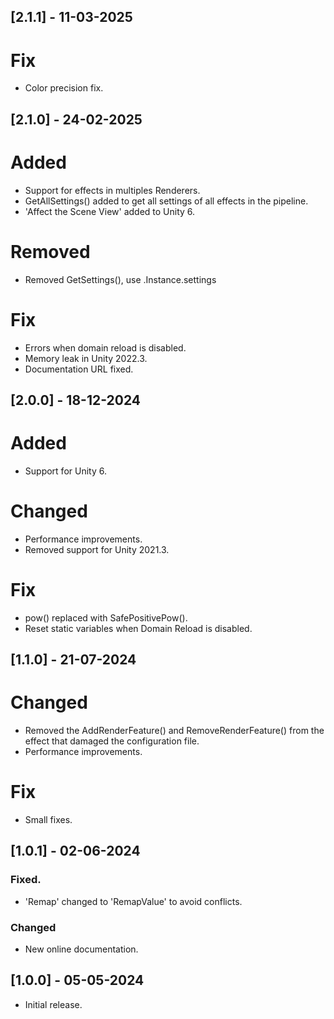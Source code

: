 ## [2.1.1] - 11-03-2025

# Fix
- Color precision fix.

## [2.1.0] - 24-02-2025

# Added
- Support for effects in multiples Renderers.
- GetAllSettings() added to get all settings of all effects in the pipeline.
- 'Affect the Scene View' added to Unity 6.

# Removed
- Removed GetSettings(), use .Instance.settings

# Fix
- Errors when domain reload is disabled.
- Memory leak in Unity 2022.3.
- Documentation URL fixed.

## [2.0.0] - 18-12-2024

# Added
- Support for Unity 6.

# Changed
- Performance improvements.
- Removed support for Unity 2021.3.

# Fix
- pow() replaced with SafePositivePow().
- Reset static variables when Domain Reload is disabled.

## [1.1.0] - 21-07-2024

# Changed
- Removed the AddRenderFeature() and RemoveRenderFeature() from the effect that damaged the configuration file.
- Performance improvements.

# Fix
- Small fixes.

## [1.0.1] - 02-06-2024

### Fixed.
- 'Remap' changed to 'RemapValue' to avoid conflicts.

### Changed
- New online documentation.

## [1.0.0] - 05-05-2024

- Initial release.